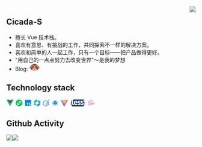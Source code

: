 <img align="right" src="https://count.getloli.com/get/@:Cicada-S?theme=rule34">

## Cicada-S

- 擅长 Vue 技术栈。
- 喜欢有意思、有挑战的工作，共同探索不一样的解决方案。
- 喜欢和简单的人一起工作，只有一个目标——把产品做得更好。
- "用自己的一点点努力去改变世界"～是我的梦想
- Blog: <a href="https://blog.csdn.net/South_ink?type=blog"><code><img height="20" width="28" src="./images/csdn.png"></code></a>

## Technology stack

<a href="https://v3.cn.vuejs.org"><code><img height="20" src="./images/vue.png"></code></a>
<a href="https://developers.weixin.qq.com/doc/"><code><img height="20" src="./images/xcx.svg"></code></a>
<a href="https://www.tslang.cn/index.html"><code><img height="20" src="./images/typescript.png"></code></a>
<a href="https://vant-contrib.gitee.io/vant/#/zh-CN/"><code><img height="20" src="./images/vant.png"></code></a>
<a href="https://element.eleme.cn/#/zh-CN"><code><img height="20" src="./images/element plus.svg"></code></a>
<a href="https://webpack.js.org/"><code><img height="20" src="./images/webpack.svg"></code></a>
<a href="https://cn.vitejs.dev"><code><img height="20" src="./images/vite.png"></code></a>
<a href="http://lesscss.cn/"><code><img height="20" src="./images/less.png"></code></a>
<a href="https://sass-lang.com"><code><img height="20" src="./images/sass.png"></code></a>


## Github Activity
<img height="150px" src="https://github-readme-stats.vercel.app/api?username=Cicada-S&show_icons=true&theme=onedark"/><img height="150px" src="https://github-readme-stats.vercel.app/api/top-langs/?username=Cicada-S&layout=compact&langs_count=6&theme=onedark"/>
